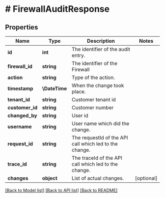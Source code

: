 # # FirewallAuditResponse

## Properties

Name | Type | Description | Notes
------------ | ------------- | ------------- | -------------
**id** | **int** | The identifier of the audit entry. |
**firewall_id** | **string** | The identifier of the Firewall |
**action** | **string** | Type of the action. |
**timestamp** | **\DateTime** | When the change took place. |
**tenant_id** | **string** | Customer tenant id |
**customer_id** | **string** | Customer number |
**changed_by** | **string** | User id |
**username** | **string** | User name which did the change. |
**request_id** | **string** | The requestId of the API call which led to the change. |
**trace_id** | **string** | The traceId of the API call which led to the change. |
**changes** | **object** | List of actual changes. | [optional]

[[Back to Model list]](../../README.md#models) [[Back to API list]](../../README.md#endpoints) [[Back to README]](../../README.md)
